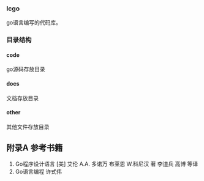 ### lcgo

go语言编写的代码库。

### 目录结构

#### code

go源码存放目录

#### docs

文档存放目录

#### other

其他文件存放目录



## 附录A 参考书籍

1. Go程序设计语言	[美] 艾伦 A.A. 多诺万       布莱恩 W.科尼汉  著  李道兵 高博 等译
2. Go语言编程    许式伟

